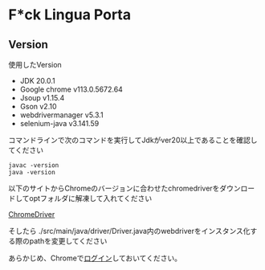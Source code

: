 # F*ck Lingua Porta

## Version
使用したVersion

+ JDK 20.0.1
+ Google chrome v113.0.5672.64
+ Jsoup v1.15.4
+ Gson v2.10
+ webdrivermanager v5.3.1
+ selenium-java v3.141.59

コマンドラインで次のコマンドを実行してJdkがver20以上であることを確認してください

```shell
javac -version
java -version
```

以下のサイトからChromeのバージョンに合わせたchromedriverをダウンロードしてoptフォルダに解凍して入れてください

[ChromeDriver](https://chromedriver.chromium.org/downloads)

そしたら ./src/main/java/driver/Driver.java内のwebdriverをインスタンス化する際のpathを変更してください

あらかじめ、Chromeで[ログイン](https://w1.linguaporta.jp/user/seibido/index.php)しておいてください。